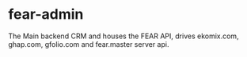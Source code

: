 # fear-admin
The Main backend  CRM and houses the FEAR API, drives ekomix.com, ghap.com, gfolio.com and fear.master server api.
